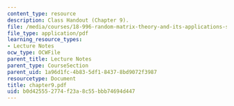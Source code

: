 ```yaml
---
content_type: resource
description: Class Handout (Chapter 9).
file: /media/courses/18-996-random-matrix-theory-and-its-applications-spring-2004/b0d425552774f23a8c55bbb74694d447_chapter9.pdf
file_type: application/pdf
learning_resource_types:
- Lecture Notes
ocw_type: OCWFile
parent_title: Lecture Notes
parent_type: CourseSection
parent_uid: 1a96d1fc-4b83-5df1-8437-8bd9072f3987
resourcetype: Document
title: chapter9.pdf
uid: b0d42555-2774-f23a-8c55-bbb74694d447
---
```

